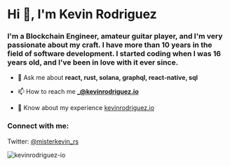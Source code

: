<h1>Hi 👋, I'm Kevin Rodriguez</h1>
<h3>I'm a Blockchain Engineer, amateur guitar player, and I'm very passionate about my craft. I have more than 10 years in the field of software development. I started coding when I was 16 years old, and I've been in love with it ever since.</h3>

- 💬 Ask me about **react, rust, solana, graphql, react-native, sql**

- 📫 How to reach me **_@kevinrodriguez.io**

- 📄 Know about my experience [kevinrodriguez.io](https://kevinrodriguez.io)

<h3 align="left">Connect with me:</h3>
<p align="left">
</p>

Twitter: [@misterkevin_rs](https://twitter.com/misterkevin_rs/)
<p align="left"> <img src="https://komarev.com/ghpvc/?username=kevinrodriguez-io" alt="kevinrodriguez-io" /> </p>
